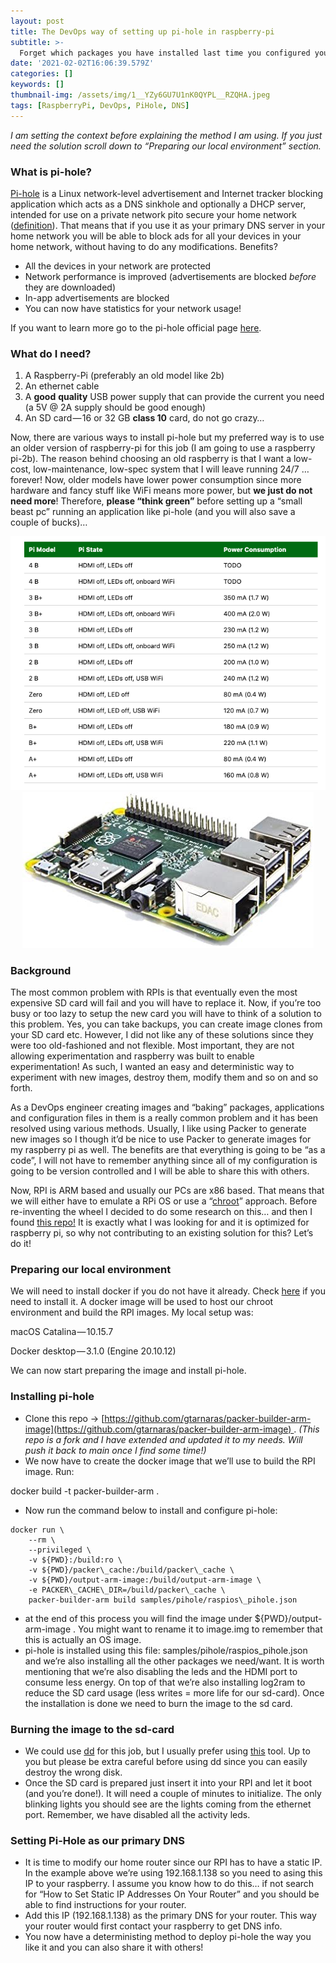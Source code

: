 ```yaml
---
layout: post
title: The DevOps way of setting up pi-hole in raspberry-pi
subtitle: >-
  Forget which packages you have installed last time you configured your RPI…
date: '2021-02-02T16:06:39.579Z'
categories: []
keywords: []
thumbnail-img: /assets/img/1__YZy6GU7U1nK0QYPL__RZQHA.jpeg
tags: [RaspberryPi, DevOps, PiHole, DNS]
---
```


_I am setting the context before explaining the method I am using. If you just need the solution scroll down to “Preparing our local environment” section._

### What is pi-hole?

[Pi-hole](https://pi-hole.net/) is a Linux network-level advertisement and Internet tracker blocking application which acts as a DNS sinkhole and optionally a DHCP server, intended for use on a private network pito secure your home network ([definition](https://en.wikipedia.org/wiki/Pi-hole)). That means that if you use it as your primary DNS server in your home network you will be able to block ads for all your devices in your home network, without having to do any modifications. Benefits?

*   All the devices in your network are protected
*   Network performance is improved (advertisements are blocked _before_ they are downloaded)
*   In-app advertisements are blocked
*   You can now have statistics for your network usage!

If you want to learn more go to the pi-hole official page [here](https://pi-hole.net/).

### What do I need?

1.  A Raspberry-Pi (preferably an old model like 2b)
2.  An ethernet cable
3.  A **good** **quality** USB power supply that can provide the current you need (a 5V @ 2A supply should be good enough)
4.  An SD card — 16 or 32 GB **class 10** card, do not go crazy…

Now, there are various ways to install pi-hole but my preferred way is to use an older version of raspberry-pi for this job (I am going to use a raspberry pi-2b). The reason behind choosing an old raspberry is that I want a low-cost, low-maintenance, low-spec system that I will leave running 24/7 … forever! Now, older models have lower power consumption since more hardware and fancy stuff like WiFi means more power, but **we just do not need more**! Therefore, **please “think green”** before setting up a “small beast pc” running an application like pi-hole (and you will also save a couple of bucks)…

<p align="center">
  <img src="/assets/img/1__Ts__47GaV3mIw9MMUqjH6dA.png">
  <img src="/assets/img/1__YZy6GU7U1nK0QYPL__RZQHA.jpeg">
</p>


### Background

The most common problem with RPIs is that eventually even the most expensive SD card will fail and you will have to replace it. Now, if you’re too busy or too lazy to setup the new card you will have to think of a solution to this problem. Yes, you can take backups, you can create image clones from your SD card etc. However, I did not like any of these solutions since they were too old-fashioned and not flexible. Most important, they are not allowing experimentation and raspberry was built to enable experimentation! As such, I wanted an easy and deterministic way to experiment with new images, destroy them, modify them and so on and so forth.

As a DevOps engineer creating images and “baking” packages, applications and configuration files in them is a really common problem and it has been resolved using various methods. Usually, I like using Packer to generate new images so I though it’d be nice to use Packer to generate images for my raspberry pi as well. The benefits are that everything is going to be “as a code”, I will not have to remember anything since all of my configuration is going to be version controlled and I will be able to share this with others.

Now, RPI is ARM based and usually our PCs are x86 based. That means that we will either have to emulate a RPi OS or use a “[chroot](https://www.packer.io/docs/builders/amazon/chroot)” approach. Before re-inventing the wheel I decided to do some research on this… and then I found [this repo!](https://github.com/solo-io/packer-builder-arm-image) It is exactly what I was looking for and it is optimized for raspberry pi, so why not contributing to an existing solution for this? Let’s do it!

### Preparing our local environment

We will need to install docker if you do not have it already. Check [here](https://docs.docker.com/get-docker/) if you need to install it. A docker image will be used to host our chroot environment and build the RPI images. My local setup was:

macOS Catalina — 10.15.7

Docker desktop — 3.1.0 (Engine 20.10.12)

We can now start preparing the image and install pi-hole.

### Installing pi-hole

*   Clone this repo -> [https://github.com/gtarnaras/packer-builder-arm-image](https://github.com/gtarnaras/packer-builder-arm-image) . _(This repo is a fork and I have extended and updated it to my needs. Will push it back to main once I find some time!)_
*   We now have to create the docker image that we’ll use to build the RPI image. Run:

docker build -t packer-builder-arm .

*   Now run the command below to install and configure pi-hole:

```
docker run \
    --rm \
    --privileged \
    -v ${PWD}:/build:ro \
    -v ${PWD}/packer\_cache:/build/packer\_cache \
    -v ${PWD}/output-arm-image:/build/output-arm-image \
    -e PACKER\_CACHE\_DIR=/build/packer\_cache \
    packer-builder-arm build samples/pihole/raspios\_pihole.json
```

*   at the end of this process you will find the image under ${PWD}/output-arm-image . You might want to rename it to image.img to remember that this is actually an OS image.
*   pi-hole is installed using this file: samples/pihole/raspios\_pihole.json and we’re also installing all the other packages we need/want. It is worth mentioning that we’re also disabling the leds and the HDMI port to consume less energy. On top of that we’re also installing log2ram to reduce the SD card usage (less writes = more life for our sd-card). Once the installation is done we need to burn the image to the sd card.

### Burning the image to the sd-card

*   We could use [dd](https://en.wikipedia.org/wiki/Dd_%28Unix%29) for this job, but I usually prefer using [this](https://www.balena.io/etcher/) tool. Up to you but please be extra careful before using dd since you can easily destroy the wrong disk.
*   Once the SD card is prepared just insert it into your RPI and let it boot (and you’re done!). It will need a couple of minutes to initialize. The only blinking lights you should see are the lights coming from the ethernet port. Remember, we have disabled all the activity leds.

### Setting Pi-Hole as our primary DNS

*   It is time to modify our home router since our RPI has to have a static IP. In the example above we’re using 192.168.1.138 so you need to asing this IP to your raspberry. I assume you know how to do this… if not search for “How to Set Static IP Addresses On Your Router” and you should be able to find instructions for your router.
*   Add this IP (192.168.1.138) as the primary DNS for your router. This way your router would first contact your raspberry to get DNS info.
*   You now have a deterministing method to deploy pi-hole the way you like it and you can also share it with others!